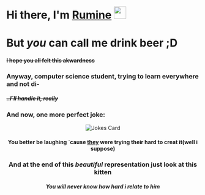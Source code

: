 <h1>Hi there, I'm <a href="https://rum1neshat.ru/" target="_blank">Rumine</a> 
<img src="https://github.com/blackcater/blackcater/raw/main/images/Hi.gif" height="32"/></h1>
<h1>But <i>you</i> can call me drink beer ;D</h1>

<h4><s>I hope you all felt this akwardness</s></h4>

<h3>Anyway, computer science student, trying to learn everywhere and not di-</h3>
<h5><s>..I`ll handle it, really</s><h5>

<h3> And now, one more perfect joke:</h3>

<p align="center">
  <img  src="https://readme-jokes.vercel.app/api" alt="Jokes Card" />
</p>

<h4 align="center">You better be laughing `cause <a href="https://readme-jokes.vercel.app/api">they</a> were trying their hard to creat it(well i suppose)</h4>

<h3 align="center">And at the end of this <i>beautiful</i> representation just look at this kitten</h3>


<h5 align="center">You will never know how hard i relate to him</h5>
